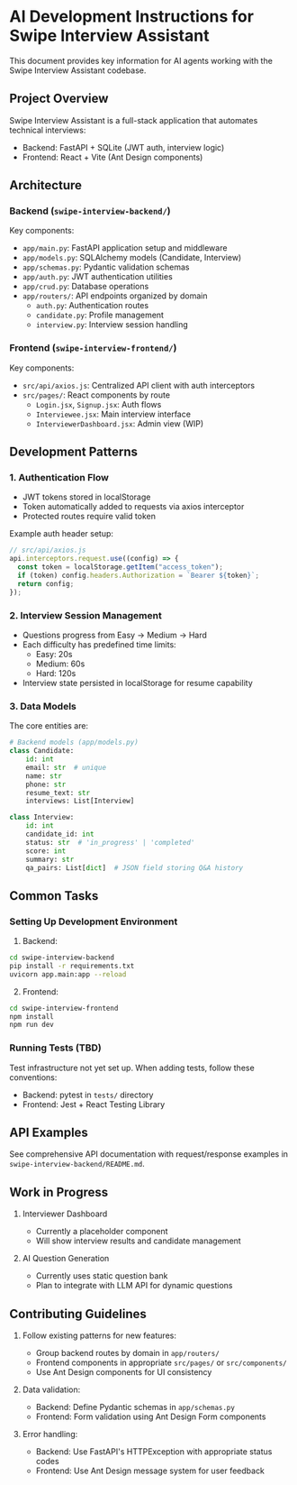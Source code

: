 # AI Development Instructions for Swipe Interview Assistant

This document provides key information for AI agents working with the Swipe Interview Assistant codebase.

## Project Overview

Swipe Interview Assistant is a full-stack application that automates technical interviews:
- Backend: FastAPI + SQLite (JWT auth, interview logic)
- Frontend: React + Vite (Ant Design components)

## Architecture

### Backend (`swipe-interview-backend/`)

Key components:
- `app/main.py`: FastAPI application setup and middleware
- `app/models.py`: SQLAlchemy models (Candidate, Interview)
- `app/schemas.py`: Pydantic validation schemas
- `app/auth.py`: JWT authentication utilities
- `app/crud.py`: Database operations
- `app/routers/`: API endpoints organized by domain
  - `auth.py`: Authentication routes
  - `candidate.py`: Profile management
  - `interview.py`: Interview session handling

### Frontend (`swipe-interview-frontend/`)

Key components:
- `src/api/axios.js`: Centralized API client with auth interceptors
- `src/pages/`: React components by route
  - `Login.jsx`, `Signup.jsx`: Auth flows
  - `Interviewee.jsx`: Main interview interface
  - `InterviewerDashboard.jsx`: Admin view (WIP)

## Development Patterns

### 1. Authentication Flow
- JWT tokens stored in localStorage
- Token automatically added to requests via axios interceptor
- Protected routes require valid token

Example auth header setup:
```javascript
// src/api/axios.js
api.interceptors.request.use((config) => {
  const token = localStorage.getItem("access_token");
  if (token) config.headers.Authorization = `Bearer ${token}`;
  return config;
});
```

### 2. Interview Session Management
- Questions progress from Easy → Medium → Hard
- Each difficulty has predefined time limits:
  - Easy: 20s
  - Medium: 60s
  - Hard: 120s
- Interview state persisted in localStorage for resume capability

### 3. Data Models

The core entities are:

```python
# Backend models (app/models.py)
class Candidate:
    id: int
    email: str  # unique
    name: str
    phone: str
    resume_text: str
    interviews: List[Interview]

class Interview:
    id: int
    candidate_id: int
    status: str  # 'in_progress' | 'completed'
    score: int
    summary: str
    qa_pairs: List[dict]  # JSON field storing Q&A history
```

## Common Tasks

### Setting Up Development Environment

1. Backend:
```bash
cd swipe-interview-backend
pip install -r requirements.txt
uvicorn app.main:app --reload
```

2. Frontend:
```bash
cd swipe-interview-frontend
npm install
npm run dev
```

### Running Tests (TBD)
Test infrastructure not yet set up. When adding tests, follow these conventions:
- Backend: pytest in `tests/` directory
- Frontend: Jest + React Testing Library

## API Examples

See comprehensive API documentation with request/response examples in `swipe-interview-backend/README.md`.

## Work in Progress

1. Interviewer Dashboard
   - Currently a placeholder component
   - Will show interview results and candidate management

2. AI Question Generation
   - Currently uses static question bank
   - Plan to integrate with LLM API for dynamic questions

## Contributing Guidelines

1. Follow existing patterns for new features:
   - Group backend routes by domain in `app/routers/`
   - Frontend components in appropriate `src/pages/` or `src/components/`
   - Use Ant Design components for UI consistency

2. Data validation:
   - Backend: Define Pydantic schemas in `app/schemas.py`
   - Frontend: Form validation using Ant Design Form components

3. Error handling:
   - Backend: Use FastAPI's HTTPException with appropriate status codes
   - Frontend: Use Ant Design message system for user feedback